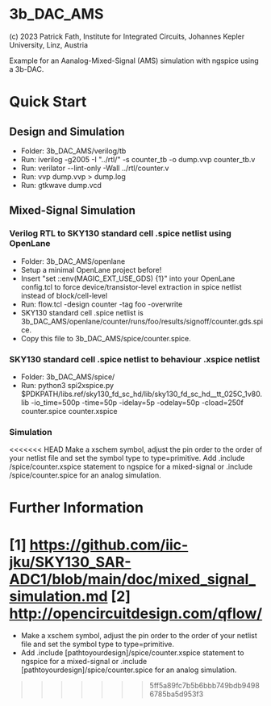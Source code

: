 # 3b_DAC_AMS

(c) 2023 Patrick Fath, Institute for Integrated Circuits, Johannes Kepler University, Linz, Austria

Example for an Aanalog-Mixed-Signal (AMS) simulation with ngspice using a 3b-DAC.

# Quick Start

## Design and Simulation
- Folder: 3b_DAC_AMS/verilog/tb
- Run: iverilog -g2005 -I "../rtl/" -s counter_tb -o dump.vvp counter_tb.v
- Run: verilator --lint-only -Wall ../rtl/counter.v
- Run: vvp dump.vvp > dump.log
- Run: gtkwave dump.vcd

## Mixed-Signal Simulation
### Verilog RTL to SKY130 standard cell .spice netlist using OpenLane
- Folder: 3b_DAC_AMS/openlane
- Setup a minimal OpenLane project before!
- Insert "set ::env(MAGIC_EXT_USE_GDS) {1}" into your OpenLane config.tcl to force device/transistor-level extraction in spice netlist instead of block/cell-level
- Run: flow.tcl -design counter -tag foo -overwrite
- SKY130 standard cell .spice netlist is 3b_DAC_AMS/openlane/counter/runs/foo/results/signoff/counter.gds.spice.
- Copy this file to 3b_DAC_AMS/spice/counter.spice.
### SKY130 standard cell .spice netlist to behaviour .xspice netlist
- Folder: 3b_DAC_AMS/spice/
- Run: python3 spi2xspice.py $PDKPATH/libs.ref/sky130_fd_sc_hd/lib/sky130_fd_sc_hd__tt_025C_1v80.lib -io_time=500p -time=50p -idelay=5p -odelay=50p -cload=250f counter.spice counter.xspice
### Simulation
<<<<<<< HEAD
Make a xschem symbol, adjust the pin order to the order of your netlist file and set the symbol type to type=primitive.
Add .include <pathtoyourdesign>/spice/counter.xspice statement to ngspice for a mixed-signal or .include <pathtoyourdesign>/spice/counter.spice for an analog simulation.

# Further Information
[1] https://github.com/iic-jku/SKY130_SAR-ADC1/blob/main/doc/mixed_signal_simulation.md
[2] http://opencircuitdesign.com/qflow/
=======
- Make a xschem symbol, adjust the pin order to the order of your netlist file and set the symbol type to type=primitive.
- Add .include [pathtoyourdesign]/spice/counter.xspice statement to ngspice for a mixed-signal or .include [pathtoyourdesign]/spice/counter.spice for an analog simulation.
>>>>>>> 5ff5a89fc7b5b6bbb749bdb94986785ba5d953f3
